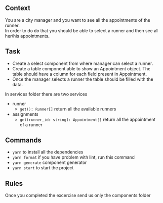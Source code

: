 ## Context
You are a city manager and you want to see all the appointments of the runner.  
In order to do do that you should be able to select a runner and then see all her/his appointments.  

## Task
- Create a select component from where manager can select a runner.
- Create a table component able to show an Appointment object. The table should have a column for each field present in Appointment.  
- Once the manager selects a runner the table should be filled with the data. 

In services folder there are two services 
- runner
  - `get(): Runner[]` return all the available runners
- assignments
  - `get(runner_id: string): Appointment[]` return all the appointment of a runner


## Commands
- `yarn` to install all the dependencies
- `yarn format`  if you have problem with lint, run this command
- `yarn generate`  component generator
- `yarn start` to start the project

## Rules
Once you completed the excercise send us only the components folder
